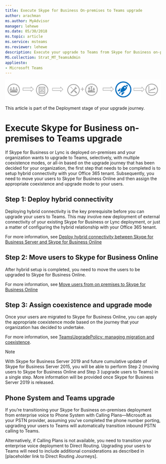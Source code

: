 ```yaml
---
title: Execute Skype for Business On-premises to Teams upgrade
author: arachman
ms.author: MyAdvisor
manager: lehewe
ms.date: 05/30/2018
ms.topic: article
ms.service: msteams
ms.reviewer: lehewe
description: Execute your upgrade to Teams from Skype for Business on-premises. 
MS.collection: Strat_MT_TeamsAdmin
appliesto:
- Microsoft Teams
---
```


![Stages of the upgrade journey, with emphasis on Technical Readiness](media/upgrade-banner-deployment.png "Stages of the upgrade journey, with emphasis on Technical Readiness")

This article is part of the Deployment stage of your upgrade journey.

# Execute Skype for Business on-premises to Teams upgrade

If Skype for Business or Lync is deployed on-premises and your organization wants to upgrade to Teams, selectively, with multiple coexistence modes, or all-in based on the upgrade journey that has been decided for your organization, the first step that needs to be completed is to setup hybrid connectivity with your Office 365 tenant. Subsequently, you need to move your users to Skype for Business Online and then assign the appropriate coexistence and upgrade mode to your users.

## Step 1: Deploy hybrid connectivity

Deploying hybrid connectivity is the key prerequisite before you can upgrade your users to Teams. This may involve new deployment of external connectivity of your existing Skype for Business or Lync deployment, or just a matter of configuring the hybrid relationship with your Office 365 tenant.

For more information, see [Deploy hybrid connectivity between Skype for Business Server and Skype for Business Online](https://docs.microsoft.com/skypeforbusiness/skype-for-business-hybrid-solutions/deploy-hybrid-connectivity/deploy-hybrid-connectivity)

## Step 2: Move users to Skype for Business Online

After hybrid setup is completed, you need to move the users to be upgraded to Skype for Business Online.

For more information, see [Move users from on premises to Skype for Business Online](https://docs.microsoft.com/skypeforbusiness/skype-for-business-hybrid-solutions/deploy-hybrid-connectivity/move-users-from-on-premises-to-skype-for-business-online)

## Step 3: Assign coexistence and upgrade mode

Once your users are migrated to Skype for Business Online, you can apply the appropriate coexistence mode based on the journey that your organization has decided to undertake.

For more information, see [TeamsUpgradePolicy: managing migration and coexistence](https://docs.microsoft.com/MicrosoftTeams/migration-interop-guidance-for-teams-with-skype#teamsupgradepolicy-managing-migration-and-co-existence).

> [!NOTE]
> With Skype for Business Server 2019 and future cumulative update of Skype for Business Server 2015, you will be able to perform Step 2 (moving users to Skype for Business Online and Step 3 (upgrade users to Teams) in a single step. More information will be provided once Skype for Business Server 2019 is released.

## Phone System and Teams upgrade

If you’re transitioning your Skype for Business on-premises deployment from enterprise voice to Phone System with Calling Plans—Microsoft as your PSTN provider, assuming you’ve completed the phone number porting, upgrading your users to Teams will automatically transition inbound PSTN calling to Teams.

Alternatively, if Calling Plans is not available, you need to transition your enterprise voice deployment to Direct Routing. Upgrading your users to Teams will need to include additional considerations as described in [placeholder link to Direct Routing Journeys].